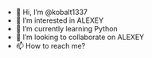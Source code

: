 - 👋 Hi, I’m @kobalt1337
- 👀 I’m interested in ALEXEY
- 🌱 I’m currently learning Python
- 💞️ I’m looking to collaborate on ALEXEY
- 📫 How to reach me?

<!---
kobalt1337/kobalt1337 is a ✨ special ✨ repository because its `README.md` (this file) appears on your GitHub profile.
You can click the Preview link to take a look at your changes.
--->
